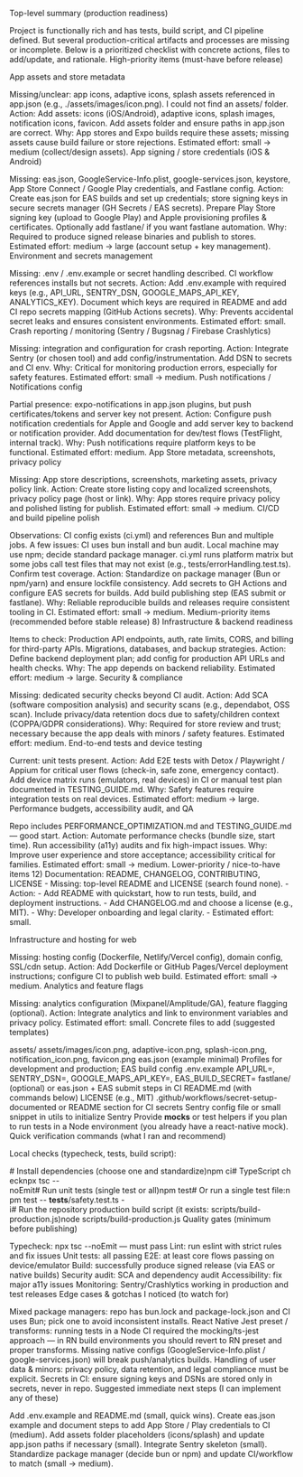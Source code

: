 Top-level summary (production readiness)

Project is functionally rich and has tests, build script, and CI pipeline defined.
But several production-critical artifacts and processes are missing or incomplete. Below is a prioritized checklist with concrete actions, files to add/update, and rationale.
High-priority items (must-have before release)

App assets and store metadata

Missing/unclear: app icons, adaptive icons, splash assets referenced in app.json (e.g., ./assets/images/icon.png). I could not find an assets/ folder.
Action:
Add assets: icons (iOS/Android), adaptive icons, splash images, notification icons, favicon.
Add assets folder and ensure paths in app.json are correct.
Why: App stores and Expo builds require these assets; missing assets cause build failure or store rejections.
Estimated effort: small → medium (collect/design assets).
App signing / store credentials (iOS & Android)

Missing: eas.json, GoogleService-Info.plist, google-services.json, keystore, App Store Connect / Google Play credentials, and Fastlane config.
Action:
Create eas.json for EAS builds and set up credentials; store signing keys in secure secrets manager (GH Secrets / EAS secrets).
Prepare Play Store signing key (upload to Google Play) and Apple provisioning profiles & certificates.
Optionally add fastlane/ if you want fastlane automation.
Why: Required to produce signed release binaries and publish to stores.
Estimated effort: medium → large (account setup + key management).
Environment and secrets management

Missing: .env / .env.example or secret handling described. CI workflow references installs but not secrets.
Action:
Add .env.example with required keys (e.g., API_URL, SENTRY_DSN, GOOGLE_MAPS_API_KEY, ANALYTICS_KEY).
Document which keys are required in README and add CI repo secrets mapping (GitHub Actions secrets).
Why: Prevents accidental secret leaks and ensures consistent environments.
Estimated effort: small.
Crash reporting / monitoring (Sentry / Bugsnag / Firebase Crashlytics)

Missing: integration and configuration for crash reporting.
Action:
Integrate Sentry (or chosen tool) and add config/instrumentation.
Add DSN to secrets and CI env.
Why: Critical for monitoring production errors, especially for safety features.
Estimated effort: small → medium.
Push notifications / Notifications config

Partial presence: expo-notifications in app.json plugins, but push certificates/tokens and server key not present.
Action:
Configure push notification credentials for Apple and Google and add server key to backend or notification provider.
Add documentation for dev/test flows (TestFlight, internal track).
Why: Push notifications require platform keys to be functional.
Estimated effort: medium.
App Store metadata, screenshots, privacy policy

Missing: App store descriptions, screenshots, marketing assets, privacy policy link.
Action:
Create store listing copy and localized screenshots, privacy policy page (host or link).
Why: App stores require privacy policy and polished listing for publish.
Estimated effort: small → medium.
CI/CD and build pipeline polish

Observations: CI config exists (ci.yml) and references Bun and multiple jobs. A few issues:
CI uses bun install and bun audit. Local machine may use npm; decide standard package manager.
ci.yml runs platform matrix but some jobs call test files that may not exist (e.g., tests/errorHandling.test.ts). Confirm test coverage.
Action:
Standardize on package manager (Bun or npm/yarn) and ensure lockfile consistency.
Add secrets to GH Actions and configure EAS secrets for builds.
Add build publishing step (EAS submit or fastlane).
Why: Reliable reproducible builds and releases require consistent tooling in CI.
Estimated effort: small → medium.
Medium-priority items (recommended before stable release) 8) Infrastructure & backend readiness

Items to check:
Production API endpoints, auth, rate limits, CORS, and billing for third-party APIs.
Migrations, databases, and backup strategies.
Action:
Define backend deployment plan; add config for production API URLs and health checks.
Why: The app depends on backend reliability.
Estimated effort: medium → large.
Security & compliance

Missing: dedicated security checks beyond CI audit.
Action:
Add SCA (software composition analysis) and security scans (e.g., dependabot, OSS scan).
Include privacy/data retention docs due to safety/children context (COPPA/GDPR considerations).
Why: Required for store review and trust; necessary because the app deals with minors / safety features.
Estimated effort: medium.
End-to-end tests and device testing

Current: unit tests present.
Action:
Add E2E tests with Detox / Playwright / Appium for critical user flows (check-in, safe zone, emergency contact).
Add device matrix runs (emulators, real devices) in CI or manual test plan documented in TESTING_GUIDE.md.
Why: Safety features require integration tests on real devices.
Estimated effort: medium → large.
Performance budgets, accessibility audit, and QA

Repo includes PERFORMANCE_OPTIMIZATION.md and TESTING_GUIDE.md — good start.
Action:
Automate performance checks (bundle size, start time).
Run accessibility (a11y) audits and fix high-impact issues.
Why: Improve user experience and store acceptance; accessibility critical for families.
Estimated effort: small → medium.
Lower-priority / nice-to-have items 12) Documentation: README, CHANGELOG, CONTRIBUTING, LICENSE - Missing: top-level README and LICENSE (search found none). - Action: - Add README with quickstart, how to run tests, build, and deployment instructions. - Add CHANGELOG.md and choose a license (e.g., MIT). - Why: Developer onboarding and legal clarity. - Estimated effort: small.

Infrastructure and hosting for web

Missing: hosting config (Dockerfile, Netlify/Vercel config), domain config, SSL/cdn setup.
Action:
Add Dockerfile or GitHub Pages/Vercel deployment instructions; configure CI to publish web build.
Estimated effort: small → medium.
Analytics and feature flags

Missing: analytics configuration (Mixpanel/Amplitude/GA), feature flagging (optional).
Action:
Integrate analytics and link to environment variables and privacy policy.
Estimated effort: small.
Concrete files to add (suggested templates)

assets/
assets/images/icon.png, adaptive-icon.png, splash-icon.png, notification_icon.png, favicon.png
eas.json (example minimal)
Profiles for development and production; EAS build config
.env.example
API_URL=, SENTRY_DSN=, GOOGLE_MAPS_API_KEY=, EAS_BUILD_SECRET=
fastlane/ (optional) or eas.json + EAS submit steps in CI
README.md (with commands below)
LICENSE (e.g., MIT)
.github/workflows/secret-setup-documented or README section for CI secrets
Sentry config file or small snippet in utils to initialize Sentry
Provide __mocks__ or test helpers if you plan to run tests in a Node environment (you already have a react-native mock).
Quick verification commands (what I ran and recommend)

Local checks (typecheck, tests, build script):

# Install dependencies (choose one and standardize)npm ci# TypeScript checknpx tsc --noEmit# Run unit tests (single test or all)npm test# Or run a single test file:npm test -- __tests__/safety.test.ts -i# Run the repository production build script (it exists: scripts/build-production.js)node scripts/build-production.js
Quality gates (minimum before publishing)

Typecheck: npx tsc --noEmit — must pass
Lint: run eslint with strict rules and fix issues
Unit tests: all passing
E2E: at least core flows passing on device/emulator
Build: successfully produce signed release (via EAS or native builds)
Security audit: SCA and dependency audit
Accessibility: fix major a11y issues
Monitoring: Sentry/Crashlytics working in production and test releases
Edge cases & gotchas I noticed (to watch for)

Mixed package managers: repo has bun.lock and package-lock.json and CI uses Bun; pick one to avoid inconsistent installs.
React Native Jest preset / transforms: running tests in a Node CI required the mocking/ts-jest approach — in RN build environments you should revert to RN preset and proper transforms.
Missing native configs (GoogleService-Info.plist / google-services.json) will break push/analytics builds.
Handling of user data & minors: privacy policy, data retention, and legal compliance must be explicit.
Secrets in CI: ensure signing keys and DSNs are stored only in secrets, never in repo.
Suggested immediate next steps (I can implement any of these)

Add .env.example and README.md (small, quick wins).
Create eas.json example and document steps to add App Store / Play credentials to CI (medium).
Add assets folder placeholders (icons/splash) and update app.json paths if necessary (small).
Integrate Sentry skeleton (small).
Standardize package manager (decide bun or npm) and update CI/workflow to match (small → medium).